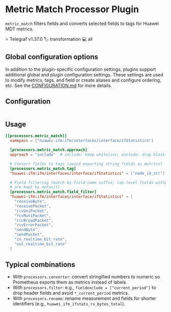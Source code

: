 # Metric Match Processor Plugin

`metric_match` filters fields and converts selected fields to tags for Huawei
MDT metrics.

⭐ Telegraf v1.37.0
🏷️ transformation
💻 all

## Global configuration options <!-- @/docs/includes/plugin_config.md -->

In addition to the plugin-specific configuration settings, plugins support
additional global and plugin configuration settings. These settings are used to
modify metrics, tags, and field or create aliases and configure ordering, etc.
See the [CONFIGURATION.md][CONFIGURATION.md] for more details.

[CONFIGURATION.md]: ../../../docs/CONFIGURATION.md#plugins

## Configuration

```toml @sample.conf
```

## Usage

```toml
[[processors.metric_match]]
  namepass = ["huawei-ifm:ifm/interfaces/interface/ifStatistics"]

  [processors.metric_match.approach]
  approach = "include"  # include: keep whitelist; exclude: drop blacklist

  # Convert fields to tags (avoid exporting string fields as metrics)
  [processors.metric_match.tag]
  "huawei-ifm:ifm/interfaces/interface/ifStatistics" = ["node_id_str"]

  # Field filtering (match by field-name suffix; top-level fields without dots
  # are kept by default)
  [processors.metric_match.field_filter]
  "huawei-ifm:ifm/interfaces/interface/ifStatistics" = [
    "receiveByte",
    "receivePacket",
    "rcvUniPacket",
    "rcvMutiPacket",
    "rcvBroadPacket",
    "rcvErrorPacket",
    "sendByte",
    "sendPacket",
    "in_realtime_bit_rate",
    "out_realtime_bit_rate"
  ]
```

## Typical combinations

- With `processors.converter`: convert stringified numbers to numeric so
  Prometheus exports them as metrics instead of labels.
- With `processors.filter`: e.g., `fieldexclude = ["current_period"]` to drop
  header fields and avoid `*_current_period` metrics.
- With `processors.rename`: rename measurement and fields for shorter
  identifiers (e.g., `huawei_ifm_ifstats_rx_bytes_total`).



